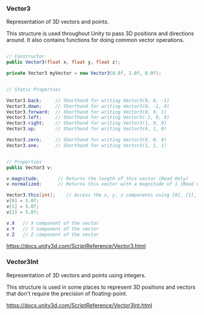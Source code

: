 ### Vector3
Representation of 3D vectors and points.

This structure is used throughout Unity to pass 3D positions and directions around. It also contains functions for doing common vector operations.

```cs

// Constructor
public Vector3(float x, float y, float z);

private Vector3 myVector = new Vector3(0.0f, 1.0f, 0.0f);


// Static Properties

Vector3.back;     // Shorthand for writing Vector3(0, 0, -1)
Vector3.down;     // Shorthand for writing Vector3(0, -1, 0)
Vector3.forward;  // Shorthand for writing Vector3(0, 0, 1)
Vector3.left;     // Shorthand for writing Vector3(-1, 0, 0)
Vector3.right;    // Shorthand for writing Vector3(1, 0, 0)
Vector3.up;       // Shorthand for writing Vector3(0, 1, 0)

Vector3.zero;     // Shorthand for writing Vector3(0, 0, 0)
Vector3.one;      // Shorthand for writing Vector3(1, 1, 1)


// Properties
public Vector3 v;

v.magnitude;       // Returns the length of this vector (Read Only)
v.normalized;      // Returns this vector with a magnitude of 1 (Read Only)

Vector3.this[int];    // Access the x, y, z components using [0], [1], [2] respectively
v[0] = 5.0f;
v[1] = 5.0f;
v[2] = 5.0f;

v.X   // X component of the vector
v.Y   // Y component of the vector
v.Z   // Z component of the vector

```


https://docs.unity3d.com/ScriptReference/Vector3.html


### Vector3Int
Representation of 3D vectors and points using integers.

This structure is used in some places to represent 3D positions and vectors that don't require the precision of floating-point.

https://docs.unity3d.com/ScriptReference/Vector3Int.html









